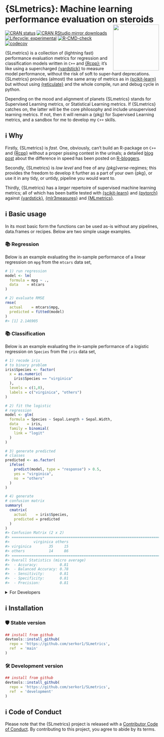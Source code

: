 
<!-- README.md is generated from README.Rmd. Please edit that file -->

# {SLmetrics}: Machine learning performance evaluation on steroids <img src="man/figures/logo.png" align="right" height="150" alt="" />

<!-- badges: start -->

[![CRAN
status](https://www.r-pkg.org/badges/version/SLmetrics)](https://CRAN.R-project.org/package=SLmetrics)
[![CRAN RStudio mirror
downloads](https://cranlogs.r-pkg.org/badges/last-month/SLmetrics?color=blue)](https://r-pkg.org/pkg/SLmetrics)
[![Lifecycle:
experimental](https://img.shields.io/badge/lifecycle-experimental-orange.svg)](https://lifecycle.r-lib.org/articles/stages.html#experimental)
[![R-CMD-check](https://github.com/serkor1/SLmetrics/actions/workflows/R-CMD-check.yaml/badge.svg)](https://github.com/serkor1/SLmetrics/actions/workflows/R-CMD-check.yaml)
[![codecov](https://codecov.io/gh/serkor1/SLmetrics/branch/development/graph/badge.svg?token=X2osJDSRlN)](https://codecov.io/gh/serkor1/SLmetrics)
<!-- badges: end -->

{SLmetrics} is a collection of (lightning fast) performance evaluation
metrics for regression and classification models written in `C++` and
[{Rcpp}](https://github.com/RcppCore/Rcpp); it’s like using a
supercharged [{yardstick}](https://github.com/tidymodels/yardstick) to
measure model performance, without the risk of soft to super-hard
deprecations. {SLmetrics} provides (almost) the same array of metrics as
in [{scikit-learn}](https://github.com/scikit-learn/scikit-learn) but
without using [{reticulate}](https://github.com/rstudio/reticulate) and
the whole compile, run and debug cycle in python.

Depending on the mood and alignment of planets {SLmetrics} stands for
Supervised Learning metrics, or Statistical Learning metrics. If
{SLmetrics} catches on, the latter will be the core philosophy and
include unsupervised learning metrics. If not, then it will remain a
{pkg} for Supervised Learning metrics, and a sandbox for me to develop
my `C++` skills.

## :information_source: Why

Firstly, {SLmetrics} is *fast*. One, obviously, can’t build an R-package
on `C++` and [{Rcpp}](https://github.com/RcppCore/Rcpp) without a proper
pissing contest in the urinals; a detailed [blog post]() about the
difference in speed has been posted on
[R-bloggers](https://www.r-bloggers.com/).

Secondly, {SLmetrics} is *low level* and free of any
*{pkg}verse*-regimes; this provides the freedom to develop it further as
a part of your own {pkg}, or use it in any tidy, or untidy, pipeline you
would want to.

Thirdly, {SLmetrics} has a *larger* repertoire of supervised machine
learning metrics; all of which has been battle tested with
[{scikit-learn}](https://github.com/scikit-learn/scikit-learn) and
[{pytorch}](https://github.com/pytorch/pytorch) against
[{yardstick}](https://github.com/tidymodels/yardstick),
[{mlr3measures}](https://github.com/mlr-org/mlr3measures) and
[{MLmetrics}](https://github.com/yanyachen/MLmetrics).

## :information_source: Basic usage

In its most basic form the functions can be used as-is without any
pipelines, data.frames or recipes. Below are two simple usage examples.

### :books: Regression

Below is an example evaluating the in-sample performance of a linear
regression on `mpg` from the `mtcars` data set,

``` r
# 1) run regression
model <- lm(
  formula = mpg ~ .,
  data    = mtcars
)

# 2) evaluate RMSE
rmse(
  actual    = mtcars$mpg,
  predicted = fitted(model)
)
#> [1] 2.146905
```

### :books: Classification

Below is an example evaluating the in-sample performance of a logistic
regression on `Species` from the `iris` data set,

``` r
# 1) recode iris
# to binary problem
iris$Species <- factor(
  x = as.numeric(
    iris$Species == "virginica"
  ),
  levels = c(1,0),
  labels = c("virginica", "others")
)

# 2) fit the logistic
# regression
model <- glm(
  formula = Species ~ Sepal.Length + Sepal.Width,
  data    = iris,
  family = binomial(
    link = "logit"
  )
)

# 3) generate predicted
# classes
predicted <- as.factor(
  ifelse(
    predict(model, type = "response") > 0.5,
    yes = "virginica",
    no  = "others"
  )
)

# 4) generate
# confusion matrix
summary(
  cmatrix(
    actual    = iris$Species,
    predicted = predicted
  )
)
#> Confusion Matrix (2 x 2) 
#> ================================================================================
#>           virginica others
#> virginica        35     15
#> others           14     86
#> ================================================================================
#> Overall Statistics (micro average)
#>  - Accuracy:          0.81
#>  - Balanced Accuracy: 0.78
#>  - Sensitivity:       0.81
#>  - Specificity:       0.81
#>  - Precision:         0.81
```

<details>
<summary>
For Developers
</summary>

As {SLMetrics} assumes that the user has some degree of control over the
training process of the various models and the resulting output, the
functions does not validate the input.

If you want to include the functions as a part of your R-package and
introduce some defensive measures a possible strategy is as follows,

``` r
## 1) create a wrapper
## function
RMSE <- function(
    actual,
    predicted,
    w = NULL) {
  
  # 0) defensive measures
  # for user
  stopifnot(
    length(actual) == length(predicted)
    )
  
  stopifnot(
    is.numeric(actual) & is.numeric(predicted)
  )
  
  if (!is.null(w)) {
    
    stopifnot(
      is.numeric(w)
      )
    
    output <- wrmse(
      actual    = actual,
      predicted = predicted,
      w         = w
    )
    
  } else {
    
    output <- rmse(
      actual    = actual,
      predicted = predicted
    )
    
  }
  
  return(output)
  
}
```

``` r
# 1) run regression
model <- lm(
  formula = mpg ~ .,
  data    = mtcars
)

# 2) evaluate RMSE
RMSE(
  actual    = mtcars$mpg,
  predicted = fitted(model)
)
#> [1] 2.146905
```

</details>

## :information_source: Installation

### :shield: Stable version

``` r
## install from github
devtools::install_github(
  repo = 'https://github.com/serkor1/SLmetrics',
  ref  = 'main'
)
```

### :hammer_and_wrench: Development version

``` r
## install from github
devtools::install_github(
  repo = 'https://github.com/serkor1/SLmetrics',
  ref  = 'development'
)
```

## :information_source: Code of Conduct

Please note that the {SLmetrics} project is released with a [Contributor
Code of
Conduct](https://contributor-covenant.org/version/2/1/CODE_OF_CONDUCT.html).
By contributing to this project, you agree to abide by its terms.
